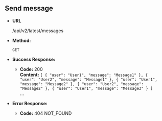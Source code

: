 **Send message**
----

* **URL**

  /api/v2/latest/messages

* **Method:**

  `GET`

* **Success Response:**

  * **Code:** 200 <br />
    **Content:** `[
                      {
                          "user": "User1",
                          "message": "Message1"
                      },
                      {
                          "user": "User2",
                          "message": "Message1"
                      },
                      {
                          "user": "User1",
                          "message": "Message2"
                      },
                      {
                          "user": "User2",
                          "message": "Message2"
                      },
                      {
                          "user": "User1",
                          "message": "Message3"
                      }
                  ]`<br />
                  ...
 
* **Error Response:**

  * **Code:** 404 NOT_FOUND <br />

    
